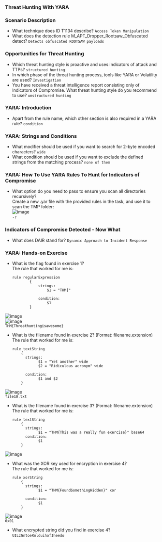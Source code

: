 ### Threat Hunting With YARA

### Scenario Description
- What technique does ID T1134 describe? `Access Token Manipulation`
- What does the detection rule M_APT_Dropper_Rootsaw_Obfuscated detect? `Detects obfuscated ROOTSAW payloads`

### Opportunities for Threat Hunting
- Which threat hunting style is proactive and uses indicators of attack and TTPs? `structured hunting`
- In which phase of the threat hunting process, tools like YARA or Volatility are used? `Investigation`
- You have received a threat intelligence report consisting only of Indicators of Compromise. What threat hunting style do you recommend to use? `unstructured hunting`

### YARA: Introduction
- Apart from the rule name, which other section is also required in a YARA rule? `condition`

### YARA: Strings and Conditions
- What modifier should be used if you want to search for 2-byte encoded characters? `wide`
- What condition should be used if you want to exclude the defined strings from the matching process? `none of them`

### YARA: How To Use YARA Rules To Hunt for Indicators of Compromise
- What option do you need to pass to ensure you scan all directories recursively?<br />
Create a new .yar file with the provided rules in the task, and use it to scan the TMP folder:<br />
![image](https://github.com/user-attachments/assets/6740c025-e556-4c03-9378-36efb43618eb)<br />
`-r`

### Indicators of Compromise Detected - Now What
- What does DAIR stand for? `Dynamic Approach to Incident Response`

### YARA: Hands-on Exercise
- What is the flag found in exercise 1?<br />
The rule that worked for me is:

      rule regularExpression
              {
                  strings: 
                      $1 = "THM{"
                      
                  condition:  
                      $1
              } 

![image](https://github.com/user-attachments/assets/5ff5b373-c2ca-4d2a-bd12-8f36285edf07)<br />
![image](https://github.com/user-attachments/assets/3ea696e6-e2b8-4358-ad4b-c0837c20d437)<br />
`THM{Threathuntingisawesome}`
- What is the filename found in exercise 2? (Format: filename.extension)<br />
The rule that worked for me is:

      rule textString
          {
            strings: 
                  $1 = "Yet another" wide
                  $2 = "Ridiculous acronym" wide
                  
            condition:  
                  $1 and $2
          } 
![image](https://github.com/user-attachments/assets/6218d5de-5931-4dfc-a7d8-86aa2e3410cb)<br />
`file10.txt`

- What is the filename found in exercise 3? (Format: filename.extension)<br />
The rule that worked for me is:

      rule textString
          {
            strings: 
                  $1 = "THM{This was a really fun exercise}" base64           
            condition:  
                  $1
          }
  
![image](https://github.com/user-attachments/assets/19c1fb24-4c3a-4ee9-9fc1-1b5d09f0e59b)<br />

- What was the XOR key used for encryption in exercise 4?<br />
The rule that worked for me is:

      
      rule xorString
          {
            strings: 
                  $1 = "THM{FoundSomethingHidden}" xor 
                  
            condition:  
                  $1
          } 

![image](https://github.com/user-attachments/assets/9eab0029-e12b-4946-a7c3-b9288afbca39)<br />
`0x01`
- What encrypted string did you find in exercise 4?<br /> `UILzGntoeRnlduihofIheedo`
